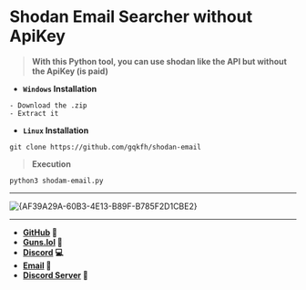 # Shodan Email Searcher without ApiKey

> **With this Python tool, you can use shodan like the API but without the ApiKey (is paid)**

- **`Windows` Installation**

```text
- Download the .zip
- Extract it
```

- **`Linux` Installation**

```shell
git clone https://github.com/gqkfh/shodan-email
```

> **Execution**

```shell
python3 shodam-email.py
```

<hr>

![{AF39A29A-60B3-4E13-B89F-B785F2D1CBE2}](https://github.com/user-attachments/assets/5a4f6f58-2cad-42ef-88cb-e745724d3480)

<hr>

- **[GitHub](https://github.com/gqkfh) 🗿**
- **[Guns.lol](https://guns.lol/j0k3r_) 🔫**
- **[Discord](https://discord.com/users/1163474161826529373) 💻**
- **[Email](mailto:lovesmoney.contact@proton.me) 🎯**
- **[Discord Server](https://discord.gg/freeforreal) 💎**

